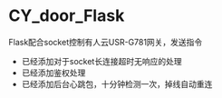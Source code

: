 # CY_door_Flask



Flask配合socket控制有人云USR-G781网关，发送指令

* 已经添加对于socket长连接超时无响应的处理
* 已经添加鉴权处理
* 已经添加后台心跳包，十分钟检测一次，掉线自动重连
